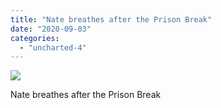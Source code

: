 ```yaml
---
title: "Nate breathes after the Prison Break"
date: "2020-09-03"
categories: 
  - "uncharted-4"
---
```


[![](images/Uncharted™-4_-A-Thiefs-End_20200122195724.jpg)](http://davidpeach.co.uk/wp-content/uploads/2020/09/Uncharted™-4_-A-Thiefs-End_20200122195724.jpg)

Nate breathes after the Prison Break
